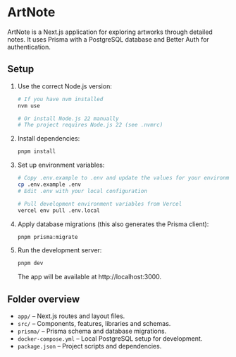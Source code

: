 # ArtNote

ArtNote is a Next.js application for exploring artworks through detailed notes. It uses Prisma with a PostgreSQL database and Better Auth for authentication.

## Setup

1. Use the correct Node.js version:

   ```bash
   # If you have nvm installed
   nvm use

   # Or install Node.js 22 manually
   # The project requires Node.js 22 (see .nvmrc)
   ```

2. Install dependencies:

   ```bash
   pnpm install
   ```

3. Set up environment variables:

   ```bash
   # Copy .env.example to .env and update the values for your environment
   cp .env.example .env
   # Edit .env with your local configuration

   # Pull development environment variables from Vercel
   vercel env pull .env.local
   ```

4. Apply database migrations (this also generates the Prisma client):

   ```bash
   pnpm prisma:migrate
   ```

5. Run the development server:
   ```bash
   pnpm dev
   ```
   The app will be available at http://localhost:3000.

## Folder overview

- `app/` – Next.js routes and layout files.
- `src/` – Components, features, libraries and schemas.
- `prisma/` – Prisma schema and database migrations.
- `docker-compose.yml` – Local PostgreSQL setup for development.
- `package.json` – Project scripts and dependencies.

